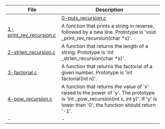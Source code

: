 |File|Description|
|-|-|
||[0-puts_recursion.c](0-puts_recursion.c)|A function that prints a string, followed by a new line. Prototype is 'void \_puts_recursion(char \*s)'.|
[1-print_rev_recursion.c](1-print_rev_recursion.c)|A function that prints a string in reverse, followed by a new line. Prototype is 'void \_print_rev_recursion(char \*s)'.|
[2-strlen_recursion.c](2-strlen_recursion.c)|A function that returns the length of a string. Prototype is 'int \_strlen_recursion(char \*s)'.|
[3-factorial.c](3-factorial.c)|A function that returns the factorial of a given number. Prototype is 'int factorial(int n)'.|
[4-pow_recursion.c](4-pow_recursion.c)|A function that returns the value of 'x' raised to the power of 'y'. The prototype is 'int \_pow_recursion(int x, int y)'. If 'y' is lower than '0', the function should return '-1'.|
|-|-|
